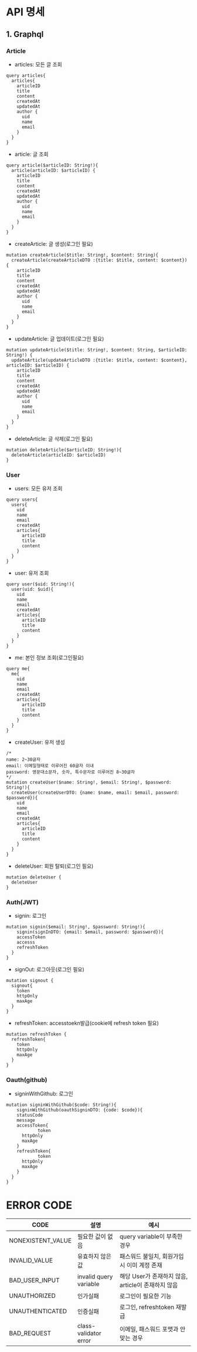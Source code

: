 # API 명세

## 1. Graphql

### Article

- articles: 모든 글 조회

```
query articles{
  articles{
    articleID
    title
    content
    createdAt
    updatedAt
    author {
      uid
      name
      email
    }
  }
}
```

- article: 글 조회

```
query article($articleID: String!){
  article(articleID: $articleID) {
    articleID
    title
    content
    createdAt
    updatedAt
    author {
      uid
      name
      email
    }
  }
}
```

- createArticle: 글 생성(로그인 필요)

```
mutation createArticle($title: String!, $content: String){
  createArticle(createArticleDTO :{title: $title, content: $content}) {
    articleID
    title
    content
    createdAt
    updatedAt
    author {
      uid
      name
      email
    }
  }
}
```

- updateArticle: 글 업데이트(로그인 필요)

```
mutation updateArticle($title: String!, $content: String, $articleID: String!) {
  updateArticle(updateArticleDTO :{title: $title, content: $content}, articleID: $articleID) {
    articleID
    title
    content
    createdAt
    updatedAt
    author {
      uid
      name
      email
    }
  }
}
```

- deleteArticle: 글 삭제(로그인 필요)

```
mutation deleteArticle($articleID: String!){
  deleteArticle(articleID: $articleID)
}
```

### User

- users: 모든 유저 조회

```
query users{
  users{
    uid
    name
    email
    createdAt
    articles{
      articleID
      title
      content
    }
  }
}
```

- user: 유저 조회

```
query user($uid: String!){
  user(uid: $uid){
    uid
    name
    email
    createdAt
    articles{
      articleID
      title
      content
    }
  }
}
```

- me: 본인 정보 조회(로그인필요)

```
query me{
  me{
    uid
    name
    email
    createdAt
    articles{
      articleID
      title
      content
    }
  }
}
```

- createUser: 유저 생성

```
/*
name: 2~30글자
email: 이메일형태로 이루어진 60글자 이내
password: 영문대소문자, 숫자, 특수문자로 이루어진 8~30글자
*/
mutation createUser($name: String!, $email: String!, $password: String!){
  createUser(createUserDTO: {name: $name, email: $email, password: $password}){
    uid
    name
    email
    createdAt
    articles{
      articleID
      title
      content
    }
  }
}
```

- deleteUser: 회원 탈퇴(로그인 필요)

```
mutation deleteUser {
  deleteUser
}
```

### Auth(JWT)

- signin: 로그인

```
mutation signin($email: String!, $password: String!){
	signin(signInDTO: {email: $email, password: $password}){
    accessToken
    accesss
    refreshToken
  }
}
```

- signOut: 로그아웃(로그인 필요)

```
mutation signout {
  signout{
    token
    httpOnly
    maxAge
  }
}
```

- refreshToken: accesstoekn발급(cookie에 refresh token 필요)

```
mutation refreshToken {
  refreshToken{
    token
    httpOnly
    maxAge
  }
}
```

### Oauth(github)

- signinWithGithub: 로그인

```
mutation signinWithGithub($code: String!){
	signinWithGithub(oauthSigninDTO: {code: $code}){
    statusCode
    message
    accessToken{
			token
      httpOnly
      maxAge
    }
    refreshToken{
			token
      httpOnly
      maxAge
    }
  }
}
```

# ERROR CODE

| CODE              | 설명                   | 예시                                               |
| ----------------- | ---------------------- | -------------------------------------------------- |
| NONEXISTENT_VALUE | 필요한 값이 없음       | query variable이 부족한 경우                       |
| INVALID_VALUE     | 유효하지 않은 값       | 패스워드 불일치, 회원가입시 이미 계정 존재         |
| BAD_USER_INPUT    | invalid query variable | 해당 User가 존재하지 않음, article이 존재하지 않음 |
| UNAUTHORIZED      | 인가실패               | 로그인이 필요한 기능                               |
| UNAUTHENTICATED   | 인증실패               | 로그인, refreshtoken 재발급                        |
| BAD_REQUEST       | class-validator error  | 이메일, 패스워드 포맷과 안맞는 경우                |
